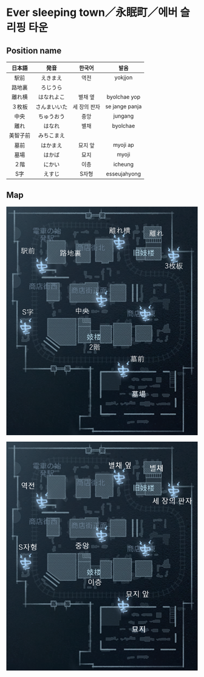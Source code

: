 # Ever sleeping town／永眠町／에버 슬리핑 타운


## Position name

|日本語|発音|한국어|발음|
|:-:|:-:|:-:|:-:|
|駅前|えきまえ|역전|yokjjon|
|路地裏|ろじうら|||
|離れ横|はなれよこ|별채 옆|byolchae yop|
|３枚板|さんまいいた|세 장의 판자|se jange panja|
|中央|ちゅうおう|중앙|jungang|
|離れ|はなれ|별채|byolchae|
|美智子前|みちこまえ|||
|墓前|はかまえ|묘지 앞|myoji ap|
|墓場|はかば|묘지|myoji|
|２階|にかい|이층|icheung|
|S字|えすじ|S자형|esseujahyong|


## Map

![永眠町(日本語)](./map_images/ever_sleeping_town_ja.png)

![永眠町(韓国語)](./map_images/ever_sleeping_town_ko.png)
